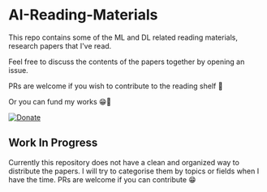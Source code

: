 # AI-Reading-Materials

This repo contains some of the ML and DL related reading materials, research papers that I've read. 

Feel free to discuss the contents of the papers together by opening an issue.

PRs are welcome if you wish to contribute to the reading shelf 🌟

Or you can fund my works 😁🎈

[![Donate](https://img.shields.io/badge/Donate-PayPal-green.svg)](https://www.paypal.me/rexlow)


## Work In Progress

Currently this repository does not have a clean and organized way to distribute the papers. I will try to categorise them by topics or fields when I have the time. PRs are welcome if you can contribute 😁